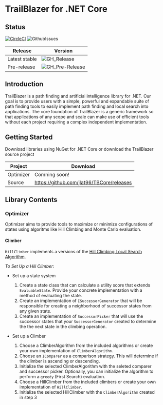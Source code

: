 # TrailBlazer for .NET Core

## Status

[![CircleCI](https://circleci.com/gh/jlat96/TBCore/tree/master.svg?style=svg&circle-token=a7d863cfb0fe6c6023a12dbf4aa8eca916c52f3b)](https://circleci.com/gh/jlat96/TBCore/tree/master) ![GithubIssues](https://img.shields.io/github/issues/jlat96/TBCore)

|Release|Version|
|-------|-------|
|Latest stable|![GH_Release](https://img.shields.io/github/v/release/jlat96/TBCore)|
|Pre-release|![GH_Pre-Release](https://img.shields.io/github/v/release/jlat96/TBCore?include_prereleases)|



## Introduction

TrailBlazer is a path finding and artificial intelligence library for .NET. Our goal is to provide users with a simple, powerful and expandable suite of path finding tools to easily implement path finding and local search into applications. The core foundation of TrailBlazer is a generic framework so that applications of any scope and scale can make use of efficient tools without each project requiring a complex independent implementation.

## Getting Started

Download libraries using NuGet for .NET Core or download the TrailBlazer source project

|Project  |Download                                  |
|---------|------------------------------------------|
|Optimizer|Comning soon!                             |
|Source   |https://github.com/jlat96/TBCore/releases |

## Library Contents

### Optimizer

Optimizer aims to provide tools to maximize or minimize configurations of states using algoritms like Hill Climbing and Monte Carlo evaluation.

#### Climber

```HillClimber``` implements a versions of the [Hill Climbing Local Search Algorithm](https://en.wikipedia.org/wiki/Hill_climbing).

*To Set Up a Hill Climber:*

* Set up a state system
  1. Create a state class that can calculate a utility score that extends ```EvaluableState```. Provide your concrete implementation with a method of evaluating the state.
  2. Create an implementation of ```ISuccessorGenerator``` that will be responsible for creating a neighborhood of successor states from any given state.
  3. Create an implementation of ```SuccessorPicker``` that will use the successor states that your ```SuccessorGenerator``` created to determine the the next state in the climbing operation.

* Set up a Climber
  1. Choose a ClimberAlgorithm from the included algorithms or create your own implementation of ```ClimberAlgorithm```.
  2. Choose an ```IComparer``` as a comparison strategy. This will determine if the climber is ascending or descending.
  3. Initialize the selected ClimberAlgorithm with the seleted comparer and successor picker. Optionally, you can initialize the algorithm to perform a ```greedy``` (First Search) evaluation.
  4. Choose a HillClimber from the included climbers or create your own implementation of ```HillClimber```.
  5. Initialize the selected HillClimber with the ```ClimberAlgorithm``` created in step 3

